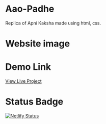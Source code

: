 # Aao-Padhe
Replica of Apni Kaksha made using html, css.

# Website image


# Demo Link
[View Live Project](https://chic-banoffee-0593b1.netlify.app/)

# Status Badge
[![Netlify Status](https://api.netlify.com/api/v1/badges/781d1d68-8838-4a39-a860-c0d5f6b65444/deploy-status)](https://app.netlify.com/sites/chic-banoffee-0593b1/deploys)
